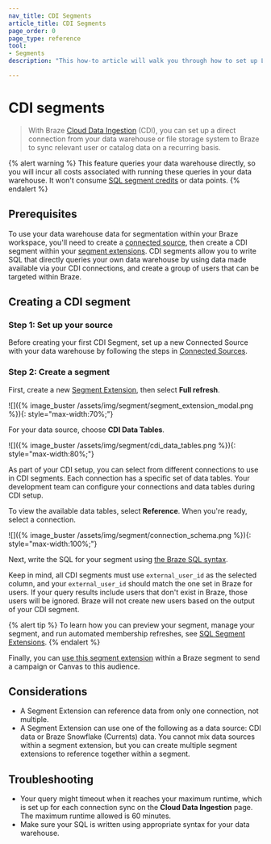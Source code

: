 ```yaml
---
nav_title: CDI Segments
article_title: CDI Segments
page_order: 0
page_type: reference
tool: 
- Segments
description: "This how-to article will walk you through how to set up Location targeting, allowing you to segment users by location."

---
```


# CDI segments

> With Braze [Cloud Data Ingestion]({{site.baseurl}}/user_guide/data_and_analytics/cloud_ingestion/overview/) (CDI), you can set up a direct connection from your data warehouse or file storage system to Braze to sync relevant user or catalog data on a recurring basis.

{% alert warning %}
This feature queries your data warehouse directly, so you will incur all costs associated with running these queries in your data warehouse. It won't consume [SQL segment credits]({{site.baseurl}}/user_guide/engagement_tools/segments/sql_segments/#monitoring-your-sql-segments-usage) or data points.
{% endalert %}

## Prerequisites

To use your data warehouse data for segmentation within your Braze workspace, you'll need to create a [connected source]({{site.baseurl}}/user_guide/data_and_analytics/cloud_ingestion/connected_sources/), then create a CDI segment within your [segment extensions]({{site.baseurl}}/user_guide/engagement_tools/segments/segment_extension/). CDI segments allow you to write SQL that directly queries your own data warehouse by using data made available via your CDI connections, and create a group of users that can be targeted within Braze.

## Creating a CDI segment

### Step 1: Set up your source

Before creating your first CDI Segment, set up a new Connected Source with your data warehouse by following the steps in [Connected Sources]({{site.baseurl}}/user_guide/data_and_analytics/cloud_ingestion/connected_sources/).

### Step 2: Create a segment

First, create a new [Segment Extension]({{site.baseurl}}/user_guide/engagement_tools/segments/segment_extension/), then select **Full refresh**.

![]({% image_buster /assets/img/segment/segment_extension_modal.png %}){: style="max-width:70%;"}

For your data source, choose **CDI Data Tables**.

![]({% image_buster /assets/img/segment/cdi_data_tables.png %}){: style="max-width:80%;"}

As part of your CDI setup, you can select from different connections to use in CDI segments. Each connection has a specific set of data tables. Your development team can configure your connections and data tables during CDI setup.

To view the available data tables, select **Reference**. When you're ready, select a connection.

![]({% image_buster /assets/img/segment/connection_schema.png %}){: style="max-width:100%;"}

Next, write the SQL for your segment using [the Braze SQL syntax]({{site.baseurl}}/user_guide/engagement_tools/segments/sql_segments/#writing-sql).

Keep in mind, all CDI segments must use `external_user_id` as the selected column, and your `external_user_id` should match the one set in Braze for users. If your query results include users that don't exist in Braze, those users will be ignored. Braze will not create new users based on the output of your CDI segment.

{% alert tip %}
To learn how you can preview your segment, manage your segment, and run automated membership refreshes, see [SQL Segment Extensions]({{site.baseurl}}/user_guide/engagement_tools/segments/sql_segments/).
{% endalert %}

Finally, you can [use this segment extension]({{site.baseurl}}/user_guide/engagement_tools/segments/segment_extension/#step-5-use-your-extension-in-a-segment) within a Braze segment to send a campaign or Canvas to this audience.

## Considerations

- A Segment Extension can reference data from only one connection, not multiple.    
- A Segment Extension can use one of the following as a data source: CDI data or Braze Snowflake (Currents) data. You cannot mix data sources within a segment extension, but you can create multiple segment extensions to reference together within a segment.

## Troubleshooting

- Your query might timeout when it reaches your maximum runtime, which is set up for each connection sync on the **Cloud Data Ingestion** page. The maximum runtime allowed is 60 minutes.
- Make sure your SQL is written using appropriate syntax for your data warehouse. 
